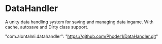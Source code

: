 # DataHandler
 A unity data handling system for saving and managing data ingame. With cache, autosave and Dirty class support.
 
 "com.alontalmi.datahandler": "https://github.com/Phoder1/DataHandler.git"

